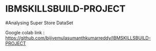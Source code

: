 # IBMSKILLSBUILD-PROJECT
#Analysing Super Store DataSet

Google colab link :
https://github.com/bijivemulasumanthkumarreddy/IBMSKILLSBUILD-PROJECT
